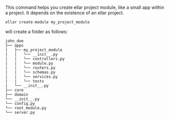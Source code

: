 
This command helps you create ellar project module, like a small app within a project. 
It depends on the existence of an ellar project.

```shell
ellar create-module my_project_module
```

will create a folder as follows:
```angular2html
john_doe
├── apps
|   ├── my_project_module
|   |   └── __init__.py
|   |   └── controllers.py
|   |   └── module.py
|   |   └── routers.py
|   |   └── schemas.py
|   |   └── services.py
|   |   └── tests
|   └── __init__.py
├── core
├── domain
└── __init__.py
└── config.py
└── root_module.py
└── server.py
```

